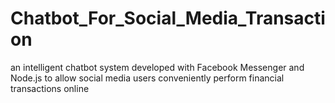# Chatbot_For_Social_Media_Transaction
an intelligent chatbot system developed with Facebook Messenger and Node.js to allow social media users conveniently perform financial transactions online 
